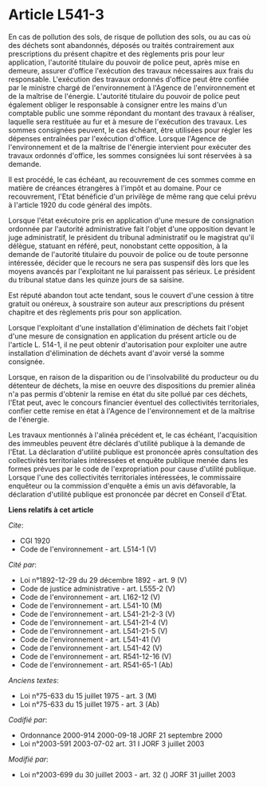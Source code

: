 # Article L541-3

En cas de pollution des sols, de risque de pollution des sols, ou au cas où des déchets sont abandonnés, déposés ou traités
contrairement aux prescriptions du présent chapitre et des règlements pris pour leur application, l'autorité titulaire du
pouvoir de police peut, après mise en demeure, assurer d'office l'exécution des travaux nécessaires aux frais du responsable.
L'exécution des travaux ordonnés d'office peut être confiée par le ministre chargé de l'environnement à l'Agence de
l'environnement et de la maîtrise de l'énergie. L'autorité titulaire du pouvoir de police peut également obliger le
responsable à consigner entre les mains d'un comptable public une somme répondant du montant des travaux à réaliser, laquelle
sera restituée au fur et à mesure de l'exécution des travaux. Les sommes consignées peuvent, le cas échéant, être utilisées
pour régler les dépenses entraînées par l'exécution d'office. Lorsque l'Agence de l'environnement et de la maîtrise de
l'énergie intervient pour exécuter des travaux ordonnés d'office, les sommes consignées lui sont réservées à sa demande.

Il est procédé, le cas échéant, au recouvrement de ces sommes comme en matière de créances étrangères à l'impôt et au
domaine. Pour ce recouvrement, l'Etat bénéficie d'un privilège de même rang que celui prévu à l'article 1920 du code général
des impôts.

Lorsque l'état exécutoire pris en application d'une mesure de consignation ordonnée par l'autorité administrative fait
l'objet d'une opposition devant le juge administratif, le président du tribunal administratif ou le magistrat qu'il délègue,
statuant en référé, peut, nonobstant cette opposition, à la demande de l'autorité titulaire du pouvoir de police ou de toute
personne intéressée, décider que le recours ne sera pas suspensif dès lors que les moyens avancés par l'exploitant ne lui
paraissent pas sérieux. Le président du tribunal statue dans les quinze jours de sa saisine.

Est réputé abandon tout acte tendant, sous le couvert d'une cession à titre gratuit ou onéreux, à soustraire son auteur aux
prescriptions du présent chapitre et des règlements pris pour son application.

Lorsque l'exploitant d'une installation d'élimination de déchets fait l'objet d'une mesure de consignation en application du
présent article ou de l'article L. 514-1, il ne peut obtenir d'autorisation pour exploiter une autre installation
d'élimination de déchets avant d'avoir versé la somme consignée.

Lorsque, en raison de la disparition ou de l'insolvabilité du producteur ou du détenteur de déchets, la mise en oeuvre des
dispositions du premier alinéa n'a pas permis d'obtenir la remise en état du site pollué par ces déchets, l'Etat peut, avec
le concours financier éventuel des collectivités territoriales, confier cette remise en état à l'Agence de l'environnement et
de la maîtrise de l'énergie.

Les travaux mentionnés à l'alinéa précédent et, le cas échéant, l'acquisition des immeubles peuvent être déclarés d'utilité
publique à la demande de l'Etat. La déclaration d'utilité publique est prononcée après consultation des collectivités
territoriales intéressées et enquête publique menée dans les formes prévues par le code de l'expropriation pour cause
d'utilité publique. Lorsque l'une des collectivités territoriales intéressées, le commissaire enquêteur ou la commission
d'enquête a émis un avis défavorable, la déclaration d'utilité publique est prononcée par décret en Conseil d'Etat.

**Liens relatifs à cet article**

_Cite_:

  - CGI 1920
  - Code de l'environnement - art. L514-1 (V)

_Cité par_:

  - Loi n°1892-12-29 du 29 décembre 1892 - art. 9 (V)
  - Code de justice administrative - art. L555-2 (V)
  - Code de l'environnement - art. L162-12 (V)
  - Code de l'environnement - art. L541-10 (M)
  - Code de l'environnement - art. L541-21-2-3 (V)
  - Code de l'environnement - art. L541-21-4 (V)
  - Code de l'environnement - art. L541-21-5 (V)
  - Code de l'environnement - art. L541-41 (V)
  - Code de l'environnement - art. L541-42 (V)
  - Code de l'environnement - art. R541-12-16 (V)
  - Code de l'environnement - art. R541-65-1 (Ab)

_Anciens textes_:

  - Loi n°75-633 du 15 juillet 1975 - art. 3 (M)
  - Loi n°75-633 du 15 juillet 1975 - art. 3 (Ab)

_Codifié par_:

  - Ordonnance 2000-914 2000-09-18 JORF 21 septembre 2000
  - Loi n°2003-591 2003-07-02 art. 31 I JORF 3 juillet 2003

_Modifié par_:

  - Loi n°2003-699 du 30 juillet 2003 - art. 32 () JORF 31 juillet 2003
